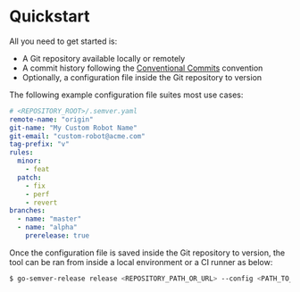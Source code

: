 # Quickstart

All you need to get started is:

* A Git repository available locally or remotely
* A commit history following the [Conventional Commits](https://www.conventionalcommits.org/en/) convention
* Optionally, a configuration file inside the Git repository to version

&#x20;The following example configuration file suites most use cases:

```yaml
# <REPOSITORY_ROOT>/.semver.yaml
remote-name: "origin"
git-name: "My Custom Robot Name"
git-email: "custom-robot@acme.com"
tag-prefix: "v"
rules:
  minor:
    - feat
  patch:
    - fix
    - perf
    - revert
branches:
  - name: "master"
  - name: "alpha"
    prerelease: true
```

Once the configuration file is saved inside the Git repository to version, the tool can be ran from inside a local environment or a CI runner as below:

```bash
$ go-semver-release release <REPOSITORY_PATH_OR_URL> --config <PATH_TO_CONFIG_FILE> [--dry-run, --verbose]
```
